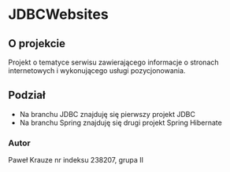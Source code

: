 # JDBCWebsites
## O projekcie
Projekt o tematyce serwisu zawierającego informacje o stronach internetowych i wykonującego usługi pozycjonowania.

## Podział
- Na branchu JDBC znajduję się pierwszy projekt JDBC
- Na branchu Spring znajduję się drugi projekt Spring Hibernate

### Autor
Paweł Krauze nr indeksu 238207, grupa II
